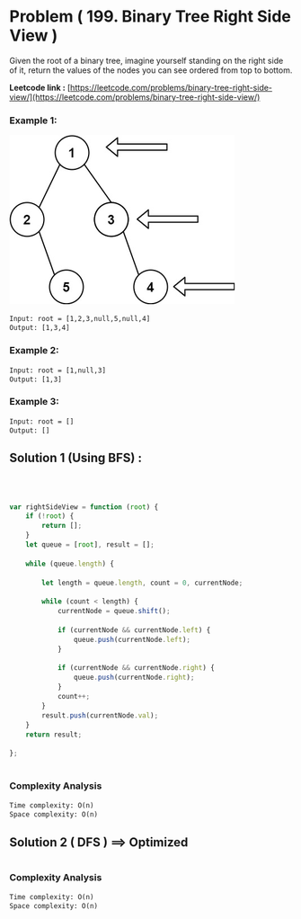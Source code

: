 # Problem ( 199. Binary Tree Right Side View )

Given the root of a binary tree, imagine yourself standing on the right side of it, return the values of the nodes you can see ordered from top to bottom.


**Leetcode link :** [https://leetcode.com/problems/binary-tree-right-side-view/](https://leetcode.com/problems/binary-tree-right-side-view/)

### Example 1:

![](./tree_right_view.jpeg)

    Input: root = [1,2,3,null,5,null,4]
    Output: [1,3,4]

### Example 2:

    Input: root = [1,null,3]
    Output: [1,3]

### Example 3:

    Input: root = []
    Output: []



## Solution 1 (Using BFS) : 
<br>

```javascript

var rightSideView = function (root) {
    if (!root) {
        return [];
    }
    let queue = [root], result = [];

    while (queue.length) {

        let length = queue.length, count = 0, currentNode;

        while (count < length) {
            currentNode = queue.shift();

            if (currentNode && currentNode.left) {
                queue.push(currentNode.left);
            }

            if (currentNode && currentNode.right) {
                queue.push(currentNode.right);
            }
            count++;
        }
        result.push(currentNode.val);
    }
    return result;

};



```

### Complexity Analysis

    Time complexity: O(n)
    Space complexity: O(n)


## Solution 2 ( DFS ) ==> Optimized


```javascript


```

### Complexity Analysis

    Time complexity: O(n)
    Space complexity: O(n)



